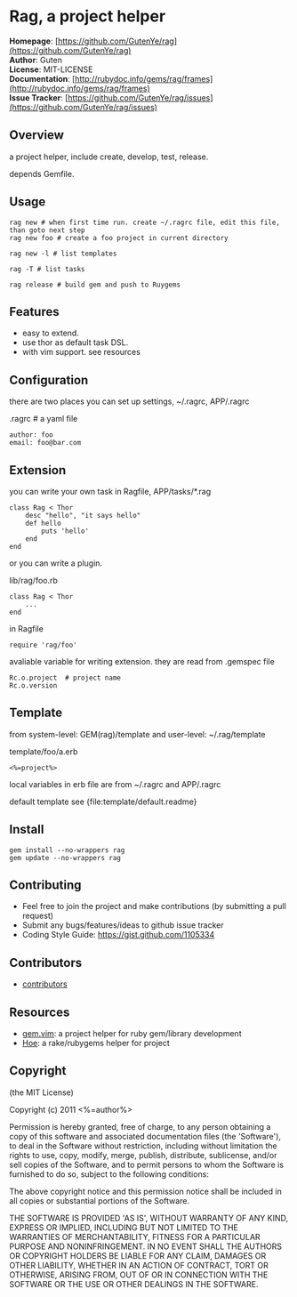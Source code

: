 Rag, a project helper
=====================

**Homepage**: [https://github.com/GutenYe/rag](https://github.com/GutenYe/rag) <br/>
**Author**:	Guten <br/>
**License**: MIT-LICENSE <br/>
**Documentation**: [http://rubydoc.info/gems/rag/frames](http://rubydoc.info/gems/rag/frames) <br/>
**Issue Tracker**: [https://github.com/GutenYe/rag/issues](https://github.com/GutenYe/rag/issues) <br/>

Overview
--------

a project helper, include create, develop, test, release.

depends Gemfile.

Usage
-----

	rag new # when first time run. create ~/.ragrc file, edit this file, than goto next step
	rag new foo # create a foo project in current directory

	rag new -l # list templates

	rag -T # list tasks

	rag release # build gem and push to Ruygems


Features
--------

* easy to extend.
* use thor as default task DSL.
* with vim support. see resources 

Configuration
-------------

there are two places you can set up settings, ~/.ragrc, APP/.ragrc

.ragrc # a yaml file

	author: foo
	email: foo@bar.com

Extension
---------
 
you can write your own task in Ragfile, APP/tasks/\*.rag

	class Rag < Thor
		desc "hello", "it says hello"
		def hello
			puts 'hello'
		end
	end

or you can write a plugin.
	
lib/rag/foo.rb
	
	class Rag < Thor
		...
	end

in Ragfile

	require 'rag/foo'

avaliable variable for writing extension. they are read from .gemspec file

	Rc.o.project  # project name
	Rc.o.version


Template
--------

from system-level: GEM(rag)/template and user-level: ~/.rag/template

template/foo/a.erb

	<%=project%>

local variables in erb file are from ~/.ragrc and APP/.ragrc

default template see {file:template/default.readme}

Install
----------

	gem install --no-wrappers rag
	gem update --no-wrappers rag

Contributing
-------------

* Feel free to join the project and make contributions (by submitting a pull request)
* Submit any bugs/features/ideas to github issue tracker
* Coding Style Guide: https://gist.github.com/1105334

Contributors
------------

* [contributors](https://github.com/<%=github.username%>/<%=project%>/contributors)


Resources
---------

* [gem.vim](https://github.com/GutenYe/gem.vim): a project helper for ruby gem/library development
* [Hoe](https://github.com/seattlerb/hoe): a rake/rubygems helper for project


Copyright
---------

(the MIT License)

Copyright (c) 2011 <%=author%>

Permission is hereby granted, free of charge, to any person obtaining a copy of this software and associated documentation files (the 'Software'), to deal in the Software without restriction, including without limitation the rights to use, copy, modify, merge, publish, distribute, sublicense, and/or sell copies of the Software, and to permit persons to whom the Software is furnished to do so, subject to the following conditions:

The above copyright notice and this permission notice shall be included in all copies or substantial portions of the Software.

THE SOFTWARE IS PROVIDED 'AS IS', WITHOUT WARRANTY OF ANY KIND, EXPRESS OR IMPLIED, INCLUDING BUT NOT LIMITED TO THE WARRANTIES OF MERCHANTABILITY, FITNESS FOR A PARTICULAR PURPOSE AND NONINFRINGEMENT.  IN NO EVENT SHALL THE AUTHORS OR COPYRIGHT HOLDERS BE LIABLE FOR ANY CLAIM, DAMAGES OR OTHER LIABILITY, WHETHER IN AN ACTION OF CONTRACT, TORT OR OTHERWISE, ARISING FROM, OUT OF OR IN CONNECTION WITH THE SOFTWARE OR THE USE OR OTHER DEALINGS IN THE SOFTWARE.
